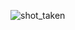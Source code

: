 ![shot_taken](https://user-images.githubusercontent.com/33928040/82092816-92228800-9717-11ea-85fc-70b658011a3f.png)
